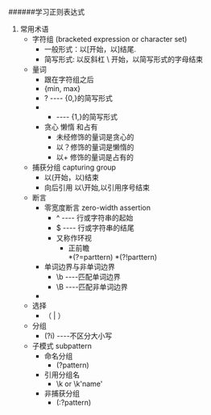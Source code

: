 ######学习正则表达式  
1. 常用术语  
	* 字符组 (bracketed expression or character set)
		* 一般形式：以[开始，以]结尾. 
		* 简写形式: 以反斜杠 \ 开始，以简写形式的字母结束  
	* 量词 
		* 跟在字符组之后	
		* {min, max}
		* ? ---- {0,}的简写形式 
		* + ---- {1,}的简写形式 
		* 贪心 懒惰 和占有 
			* 未经修饰的量词是贪心的
			* 以？修饰的量词是懒惰的
			* 以+ 修饰的量词是占有的
	* 捕获分组 capturing group  
		* 以(开始，以)结束  
		* 向后引用  以\开始,以引用序号结束 
	* 断言 
		* 零宽度断言  zero-width assertion  
			*  ^ ---- 行或字符串的起始  
			*  $ ---- 行或字符串的结尾  
			*  又称作环视  
				* 正前瞻  
					*(?=parttern)
					*(?!parttern)
		* 单词边界与非单词边界 	
			* \b ----匹配单词边界 
			* \B ----匹配非单词边界  
		* 
	* 选择  
		* （ | ） 
	* 分组  
		* (?i) ----不区分大小写  
	* 子模式 subpattern 
		* 命名分组  
			* (?<name>pattern) 
		* 引用分组名 
			* \k<name> or \k'name' 
		* 非捕获分组  
			* (:?pattern)  
